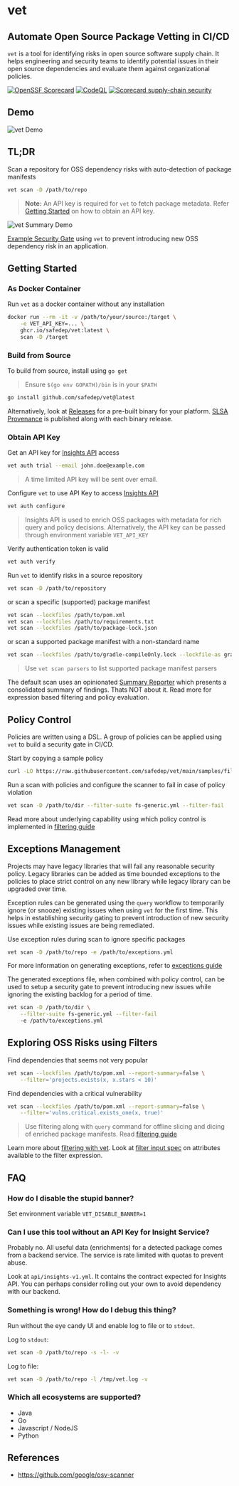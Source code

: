 # vet 
## Automate Open Source Package Vetting in CI/CD

`vet` is a tool for identifying risks in open source software supply chain. It
helps engineering and security teams to identify potential issues in their open
source dependencies and evaluate them against organizational policies.

[![OpenSSF Scorecard](https://api.securityscorecards.dev/projects/github.com/safedep/vet/badge)](https://api.securityscorecards.dev/projects/github.com/safedep/vet)
[![CodeQL](https://github.com/safedep/vet/actions/workflows/codeql.yml/badge.svg?branch=main)](https://github.com/safedep/vet/actions/workflows/codeql.yml)
[![Scorecard supply-chain security](https://github.com/safedep/vet/actions/workflows/scorecard.yml/badge.svg)](https://github.com/safedep/vet/actions/workflows/scorecard.yml)

## Demo

![vet Demo](docs/images/vet-demo.gif)

## TL;DR

Scan a repository for OSS dependency risks with auto-detection of package
manifests

```bash
vet scan -D /path/to/repo
```

> **Note:** An API key is required for `vet` to fetch package metadata. Refer
> [Getting Started](#getting-started) on how to obtain an API key.

![vet Summary Demo](docs/images/vet-summary-demo.png)

[Example Security Gate](https://github.com/safedep/demo-client-java/pull/2)
using `vet` to prevent introducing new OSS dependency risk in an application.

## Getting Started

### As Docker Container

Run `vet` as a docker container without any installation

```bash
docker run --rm -it -v /path/to/your/source:/target \
    -e VET_API_KEY=... \
    ghcr.io/safedep/vet:latest \
    scan -D /target
```

### Build from Source

To build from source, install using `go get`

> Ensure `$(go env GOPATH)/bin` is in your `$PATH`

```bash
go install github.com/safedep/vet@latest
```

Alternatively, look at [Releases](https://github.com/safedep/vet/releases) for
a pre-built binary for your platform. [SLSA Provenance](https://slsa.dev/provenance/v0.1) is published
along with each binary release.

### Obtain API Key

Get an API key for [Insights API](https://safedep.io/docs/concepts/raya-data-platform-overview) access

```bash
vet auth trial --email john.doe@example.com
```

> A time limited API key will be sent over email.

Configure `vet` to use API Key to access [Insights API](https://safedep.io/docs/concepts/raya-data-platform-overview)

```bash
vet auth configure
```

> Insights API is used to enrich OSS packages with metadata for rich query and policy
> decisions. Alternatively, the API key can be passed through environment
> variable `VET_API_KEY`

Verify authentication token is valid

```bash
vet auth verify
```

Run `vet` to identify risks in a source repository

```bash
vet scan -D /path/to/repository
```

or scan a specific (supported) package manifest

```bash
vet scan --lockfiles /path/to/pom.xml
vet scan --lockfiles /path/to/requirements.txt
vet scan --lockfiles /path/to/package-lock.json
```

or scan a supported package manifest with a non-standard name

```bash
vet scan --lockfiles /path/to/gradle-compileOnly.lock --lockfile-as gradle.lockfile
```

> Use `vet scan parsers` to list supported package manifest parsers

The default scan uses an opinionated [Summary Reporter](#) which presents
a consolidated summary of findings. Thats NOT about it. Read more for
expression based filtering and policy evaluation.

## Policy Control

Policies are written using a DSL. A group of policies can be applied using
`vet` to build a security gate in CI/CD.

Start by copying a sample policy

```bash
curl -LO https://raw.githubusercontent.com/safedep/vet/main/samples/filter-suites/fs-generic.yml
```

Run a scan with policies and configure the scanner to fail in case of policy
violation

```bash
vet scan -D /path/to/dir --filter-suite fs-generic.yml --filter-fail
```

Read more about underlying capability using which policy control is implemented
in [filtering guide](docs/filtering.md)

## Exceptions Management

Projects may have legacy libraries that will fail any reasonable security policy.
Legacy libraries can be added as time bounded exceptions to the policies to place 
strict control on any new library while legacy library can be upgraded over
time.

Exception rules can be generated using the `query` workflow to temporarily
ignore (or snooze) existing issues when using `vet` for the first time. This
helps in establishing security gating to prevent introduction of new security
issues while existing issues are being remediated.

Use exception rules during scan to ignore specific packages

```bash
vet scan -D /path/to/repo -e /path/to/exceptions.yml
```

For more information on generating exceptions,
refer to [exceptions guide](docs/exceptions.md)

The generated exceptions file, when combined with policy control, can be used
to setup a security gate to prevent introducing new issues while ignoring the
existing backlog for a period of time.

```bash
vet scan -D /path/to/dir \
    --filter-suite fs-generic.yml --filter-fail
    -e /path/to/exceptions.yml
```

## Exploring OSS Risks using Filters

Find dependencies that seems not very popular

```bash
vet scan --lockfiles /path/to/pom.xml --report-summary=false \
    --filter='projects.exists(x, x.stars < 10)'
```

Find dependencies with a critical vulnerability

```bash
vet scan --lockfiles /path/to/pom.xml --report-summary=false \
    --filter='vulns.critical.exists_one(x, true)'
```

> Use filtering along with `query` command for offline slicing and dicing of
> enriched package manifests. Read [filtering guide](docs/filtering.md)

Learn more about [filtering with vet](docs/filtering.md). 
Look at [filter input spec](api/filter_input_spec.proto) on attributes
available to the filter expression.

## FAQ

### How do I disable the stupid banner?

Set environment variable `VET_DISABLE_BANNER=1`

### Can I use this tool without an API Key for Insight Service?

Probably no. All useful data (enrichments) for a detected package comes from
a backend service. The service is rate limited with quotas to prevent abuse.

Look at `api/insights-v1.yml`. It contains the contract expected for Insights
API. You can perhaps consider rolling out your own to avoid dependency with our
backend.

### Something is wrong! How do I debug this thing?

Run without the eye candy UI and enable log to file or to `stdout`.

Log to `stdout`:

```bash
vet scan -D /path/to/repo -s -l- -v
```

Log to file:

```bash
vet scan -D /path/to/repo -l /tmp/vet.log -v
```

### Which all ecosystems are supported?

* Java
* Go
* Javascript / NodeJS
* Python

## References

* https://github.com/google/osv-scanner

